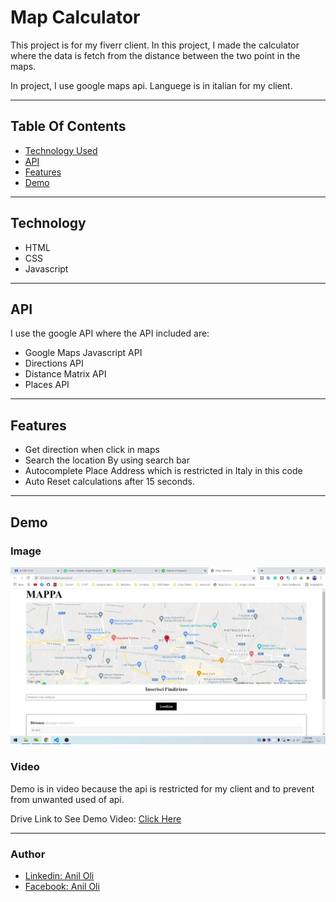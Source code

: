 # Map Calculator
This project is for my fiverr client. In this project, I made the calculator where the data is fetch from the distance between the two point in the maps.

In project, I use google maps api. Languege is in italian for my client.

---

## Table Of Contents
- [Technology Used](#technology)
- [API](#api)
- [Features](#features)
- [Demo](#demo)

---

## Technology
- HTML
- CSS
- Javascript

---

## API

I use the google API where the API included are:
- Google Maps Javascript API
- Directions API
- Distance Matrix API
- Places API

---

## Features
- Get direction when click in maps
- Search the location By using search bar
- Autocomplete Place Address which is restricted in Italy in this code
- Auto Reset calculations after 15 seconds.

---

## Demo

### Image
![Demo image](media/map_calculator_project_sample.png)

### Video
Demo is in video because the api is restricted for my client and to prevent from unwanted used of api.

Drive Link to See Demo Video: [Click Here](https://drive.google.com/file/d/1zbX0rKTizTlSxkXgJEs7pwuwPnmIwnFe/view?usp=sharing)

---

### Author
- [Linkedin: Anil Oli](https://linkedin.com/in/aniloli)
- [Facebook: Anil Oli](https://facebook.com/anil.oli.4321)

